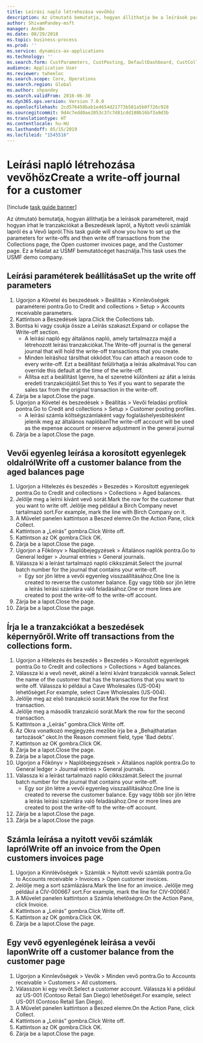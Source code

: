 ```yaml
---
title: Leírási napló létrehozása vevőhöz
description: Az útmutató bemutatja, hogyan állíthatja be a leírások paramétereit, majd hogyan írhat le tranzakciókat a Beszedések lapról, a Nyitott vevői számlák lapról és a Vevő lapról.
author: ShivamPandey-msft
manager: AnnBe
ms.date: 08/29/2018
ms.topic: business-process
ms.prod: ''
ms.service: dynamics-ax-applications
ms.technology: ''
ms.search.form: CustParameters, CustPosting, DefaultDashboard, CustCollectionsPoolsListPage, CustWriteOff, LedgerJournalTable, LedgerJournalTransDaily, CustCollections, CustOpenInvoicesListPage, CustTable
audience: Application User
ms.reviewer: twheeloc
ms.search.scope: Core, Operations
ms.search.region: Global
ms.author: shpandey
ms.search.validFrom: 2016-06-30
ms.dyn365.ops.version: Version 7.0.0
ms.openlocfilehash: 2cd576458bab1e4654d21773b581a5b0f726c928
ms.sourcegitcommit: 9d4c7edd0ae2053c37c7d81cdd180b16bf3a9d3b
ms.translationtype: HT
ms.contentlocale: hu-HU
ms.lasthandoff: 05/15/2019
ms.locfileid: "1545516"
---
```

# <a name="create-a-write-off-journal-for-a-customer"></a><span data-ttu-id="20078-103">Leírási napló létrehozása vevőhöz</span><span class="sxs-lookup"><span data-stu-id="20078-103">Create a write-off journal for a customer</span></span>

[!include [task guide banner](../../includes/task-guide-banner.md)]

<span data-ttu-id="20078-104">Az útmutató bemutatja, hogyan állíthatja be a leírások paramétereit, majd hogyan írhat le tranzakciókat a Beszedések lapról, a Nyitott vevői számlák lapról és a Vevő lapról.</span><span class="sxs-lookup"><span data-stu-id="20078-104">This task guide will show you how to set up the parameters for write-offs and then write off transactions from the Collections page, the Open customer invoices page, and the Customer page.</span></span> <span data-ttu-id="20078-105">Ez a feladat az USMF bemutatócéget használja.</span><span class="sxs-lookup"><span data-stu-id="20078-105">This task uses the USMF demo company.</span></span>


## <a name="set-up-the-write-off-parameters"></a><span data-ttu-id="20078-106">Leírási paraméterek beállítása</span><span class="sxs-lookup"><span data-stu-id="20078-106">Set up the write off parameters</span></span>
1. <span data-ttu-id="20078-107">Ugorjon a Követel és beszedések > Beállítás > Kinnlevőségek paraméterei pontra.</span><span class="sxs-lookup"><span data-stu-id="20078-107">Go to Credit and collections > Setup > Accounts receivable parameters.</span></span>
2. <span data-ttu-id="20078-108">Kattintson a Beszedések lapra.</span><span class="sxs-lookup"><span data-stu-id="20078-108">Click the Collections tab.</span></span>
3. <span data-ttu-id="20078-109">Bontsa ki vagy csukja össze a Leírás szakaszt.</span><span class="sxs-lookup"><span data-stu-id="20078-109">Expand or collapse the Write-off section.</span></span>
    * <span data-ttu-id="20078-110">A leírási napló egy általános napló, amely tartalmazza majd a létrehozott leírási tranzakciókat.</span><span class="sxs-lookup"><span data-stu-id="20078-110">The Write-off journal is the general journal that will hold the write-off transactions that you create.</span></span>  
    * <span data-ttu-id="20078-111">Minden leíráshoz társíthat okkódot.</span><span class="sxs-lookup"><span data-stu-id="20078-111">You can attach a reason code to every write-off.</span></span> <span data-ttu-id="20078-112">Ezt a beállítást felülírhatja a leírás alkalmával.</span><span class="sxs-lookup"><span data-stu-id="20078-112">You can override this default at the time of the write-off.</span></span>  
    * <span data-ttu-id="20078-113">Állítsa ezt a beállítást Igenre, ha el szeretné különíteni az áfát a leírás eredeti tranzakciójától.</span><span class="sxs-lookup"><span data-stu-id="20078-113">Set this to Yes if you want to separate the sales tax from the original transaction in the write-off.</span></span>  
4. <span data-ttu-id="20078-114">Zárja be a lapot.</span><span class="sxs-lookup"><span data-stu-id="20078-114">Close the page.</span></span>
5. <span data-ttu-id="20078-115">Ugorjon a Követel és beszedések > Beállítás > Vevői feladási profilok pontra.</span><span class="sxs-lookup"><span data-stu-id="20078-115">Go to Credit and collections > Setup > Customer posting profiles.</span></span>
    * <span data-ttu-id="20078-116">A leírási számla költségszámlaként vagy foglaláshelyesbítésként jelenik meg az általános naplóban</span><span class="sxs-lookup"><span data-stu-id="20078-116">The write-off account will be used as the expense account or reserve adjustment in the general journal</span></span>   
6. <span data-ttu-id="20078-117">Zárja be a lapot.</span><span class="sxs-lookup"><span data-stu-id="20078-117">Close the page.</span></span>

## <a name="write-off-a-customer-balance-from-the-aged-balances-page"></a><span data-ttu-id="20078-118">Vevői egyenleg leírása a korosított egyenlegek oldalról</span><span class="sxs-lookup"><span data-stu-id="20078-118">Write off a customer balance from the aged balances page</span></span>
1. <span data-ttu-id="20078-119">Ugorjon a Hitelezés és beszedés > Beszedés > Korosított egyenlegek pontra.</span><span class="sxs-lookup"><span data-stu-id="20078-119">Go to Credit and collections > Collections > Aged balances.</span></span>
2. <span data-ttu-id="20078-120">Jelölje meg a leírni kívánt vevő sorát.</span><span class="sxs-lookup"><span data-stu-id="20078-120">Mark the row for the customer that you want to write off.</span></span> <span data-ttu-id="20078-121">Jelölje meg például a Birch Company nevet tartalmazó sort.</span><span class="sxs-lookup"><span data-stu-id="20078-121">For example, mark the line with Birch Company on it.</span></span>
3. <span data-ttu-id="20078-122">A Művelet panelen kattintson a Beszed elemre.</span><span class="sxs-lookup"><span data-stu-id="20078-122">On the Action Pane, click Collect.</span></span>
4. <span data-ttu-id="20078-123">Kattintson a „Leírás” gombra.</span><span class="sxs-lookup"><span data-stu-id="20078-123">Click Write off.</span></span>
5. <span data-ttu-id="20078-124">Kattintson az OK gombra.</span><span class="sxs-lookup"><span data-stu-id="20078-124">Click OK.</span></span>
6. <span data-ttu-id="20078-125">Zárja be a lapot.</span><span class="sxs-lookup"><span data-stu-id="20078-125">Close the page.</span></span>
7. <span data-ttu-id="20078-126">Ugorjon a Főkönyv > Naplóbejegyzések > Általános naplók pontra.</span><span class="sxs-lookup"><span data-stu-id="20078-126">Go to General ledger > Journal entries > General journals.</span></span>
8. <span data-ttu-id="20078-127">Válassza ki a leírást tartalmazó napló cikkszámát.</span><span class="sxs-lookup"><span data-stu-id="20078-127">Select the journal batch number for the journal that contains your write-off.</span></span>
    * <span data-ttu-id="20078-128">Egy sor jön létre a vevői egyenleg visszaállításához.</span><span class="sxs-lookup"><span data-stu-id="20078-128">One line is created to reverse the customer balance.</span></span> <span data-ttu-id="20078-129">Egy vagy több sor jön létre a leírás leírási számlára való feladásához.</span><span class="sxs-lookup"><span data-stu-id="20078-129">One or more lines are created to post the write-off to the write-off account.</span></span>  
9. <span data-ttu-id="20078-130">Zárja be a lapot.</span><span class="sxs-lookup"><span data-stu-id="20078-130">Close the page.</span></span>
10. <span data-ttu-id="20078-131">Zárja be a lapot.</span><span class="sxs-lookup"><span data-stu-id="20078-131">Close the page.</span></span>

## <a name="write-off-transactions-from-the-collections-form"></a><span data-ttu-id="20078-132">Írja le a tranzakciókat a beszedések képernyőről.</span><span class="sxs-lookup"><span data-stu-id="20078-132">Write off transactions from the collections form.</span></span>
1. <span data-ttu-id="20078-133">Ugorjon a Hitelezés és beszedés > Beszedés > Korosított egyenlegek pontra.</span><span class="sxs-lookup"><span data-stu-id="20078-133">Go to Credit and collections > Collections > Aged balances.</span></span>
2. <span data-ttu-id="20078-134">Válassza ki a vevő nevét, akinél a leírni kívánt tranzakciók vannak.</span><span class="sxs-lookup"><span data-stu-id="20078-134">Select the name of the customer that has the transactions that you want to write off.</span></span> <span data-ttu-id="20078-135">Válassza ki például a Cave Wholesales (US-004) lehetőséget.</span><span class="sxs-lookup"><span data-stu-id="20078-135">For example, select Cave Wholesales (US-004).</span></span>
3. <span data-ttu-id="20078-136">Jelölje meg az első tranzakció sorát.</span><span class="sxs-lookup"><span data-stu-id="20078-136">Mark the row for the first transaction.</span></span>
4. <span data-ttu-id="20078-137">Jelölje meg a második tranzakció sorát.</span><span class="sxs-lookup"><span data-stu-id="20078-137">Mark the row for the second transaction.</span></span>
5. <span data-ttu-id="20078-138">Kattintson a „Leírás” gombra.</span><span class="sxs-lookup"><span data-stu-id="20078-138">Click Write off.</span></span>
6. <span data-ttu-id="20078-139">Az Okra vonatkozó megjegyzés mezőbe írja be a „Behajthatatlan tartozások” okot.</span><span class="sxs-lookup"><span data-stu-id="20078-139">In the Reason comment field, type 'Bad debts'.</span></span>
7. <span data-ttu-id="20078-140">Kattintson az OK gombra.</span><span class="sxs-lookup"><span data-stu-id="20078-140">Click OK.</span></span>
8. <span data-ttu-id="20078-141">Zárja be a lapot.</span><span class="sxs-lookup"><span data-stu-id="20078-141">Close the page.</span></span>
9. <span data-ttu-id="20078-142">Zárja be a lapot.</span><span class="sxs-lookup"><span data-stu-id="20078-142">Close the page.</span></span>
10. <span data-ttu-id="20078-143">Ugorjon a Főkönyv > Naplóbejegyzések > Általános naplók pontra.</span><span class="sxs-lookup"><span data-stu-id="20078-143">Go to General ledger > Journal entries > General journals.</span></span>
11. <span data-ttu-id="20078-144">Válassza ki a leírást tartalmazó napló cikkszámát.</span><span class="sxs-lookup"><span data-stu-id="20078-144">Select the journal batch number for the journal that contains your write-off.</span></span>
    * <span data-ttu-id="20078-145">Egy sor jön létre a vevői egyenleg visszaállításához.</span><span class="sxs-lookup"><span data-stu-id="20078-145">One line is created to reverse the customer balance.</span></span> <span data-ttu-id="20078-146">Egy vagy több sor jön létre a leírás leírási számlára való feladásához.</span><span class="sxs-lookup"><span data-stu-id="20078-146">One or more lines are created to post the write-off to the write-off account.</span></span>  
12. <span data-ttu-id="20078-147">Zárja be a lapot.</span><span class="sxs-lookup"><span data-stu-id="20078-147">Close the page.</span></span>
13. <span data-ttu-id="20078-148">Zárja be a lapot.</span><span class="sxs-lookup"><span data-stu-id="20078-148">Close the page.</span></span>

## <a name="write-off-an-invoice-from-the-open-customers-invoices-page"></a><span data-ttu-id="20078-149">Számla leírása a nyitott vevői számlák lapról</span><span class="sxs-lookup"><span data-stu-id="20078-149">Write off an invoice from the Open customers invoices page</span></span>
1. <span data-ttu-id="20078-150">Ugorjon a Kinnlévőségek > Számlák > Nyitott vevői számlák pontra.</span><span class="sxs-lookup"><span data-stu-id="20078-150">Go to Accounts receivable > Invoices > Open customer invoices.</span></span>
2. <span data-ttu-id="20078-151">Jelölje meg a sort számlázásra.</span><span class="sxs-lookup"><span data-stu-id="20078-151">Mark the line for an invoice.</span></span> <span data-ttu-id="20078-152">Jelölje meg például a CIV-000667 sort.</span><span class="sxs-lookup"><span data-stu-id="20078-152">For example, mark the line for CIV-000667.</span></span>
3. <span data-ttu-id="20078-153">A Művelet panelen kattintson a Számla lehetőségre.</span><span class="sxs-lookup"><span data-stu-id="20078-153">On the Action Pane, click Invoice.</span></span>
4. <span data-ttu-id="20078-154">Kattintson a „Leírás” gombra.</span><span class="sxs-lookup"><span data-stu-id="20078-154">Click Write off.</span></span>
5. <span data-ttu-id="20078-155">Kattintson az OK gombra.</span><span class="sxs-lookup"><span data-stu-id="20078-155">Click OK.</span></span>
6. <span data-ttu-id="20078-156">Zárja be a lapot.</span><span class="sxs-lookup"><span data-stu-id="20078-156">Close the page.</span></span>

## <a name="write-off-a-customer-balance-from-the-customer-page"></a><span data-ttu-id="20078-157">Egy vevő egyenlegének leírása a vevői lapon</span><span class="sxs-lookup"><span data-stu-id="20078-157">Write off a customer balance from the customer page</span></span>
1. <span data-ttu-id="20078-158">Ugorjon a Kinnlevőségek > Vevők > Minden vevő pontra.</span><span class="sxs-lookup"><span data-stu-id="20078-158">Go to Accounts receivable > Customers > All customers.</span></span>
2. <span data-ttu-id="20078-159">Válasszon ki egy vevőt.</span><span class="sxs-lookup"><span data-stu-id="20078-159">Select a customer account.</span></span> <span data-ttu-id="20078-160">Válassza ki a például az US-001 (Contoso Retail San Diego) lehetőséget.</span><span class="sxs-lookup"><span data-stu-id="20078-160">For example, select US-001 (Contoso Retail San Diego).</span></span>
3. <span data-ttu-id="20078-161">A Művelet panelen kattintson a Beszed elemre.</span><span class="sxs-lookup"><span data-stu-id="20078-161">On the Action Pane, click Collect.</span></span>
4. <span data-ttu-id="20078-162">Kattintson a „Leírás” gombra.</span><span class="sxs-lookup"><span data-stu-id="20078-162">Click Write off.</span></span>
5. <span data-ttu-id="20078-163">Kattintson az OK gombra.</span><span class="sxs-lookup"><span data-stu-id="20078-163">Click OK.</span></span>
6. <span data-ttu-id="20078-164">Zárja be a lapot.</span><span class="sxs-lookup"><span data-stu-id="20078-164">Close the page.</span></span>

